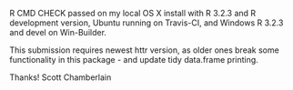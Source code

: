 R CMD CHECK passed on my local OS X install with R 3.2.3 and
R development version, Ubuntu running on Travis-CI, and Windows
R 3.2.3 and devel on Win-Builder.

This submission requires newest httr version, as older ones break
some functionality in this package - and update tidy data.frame printing.

Thanks!
Scott Chamberlain
